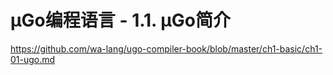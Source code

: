 # µGo编程语言 - 1.1. µGo简介

https://github.com/wa-lang/ugo-compiler-book/blob/master/ch1-basic/ch1-01-ugo.md
